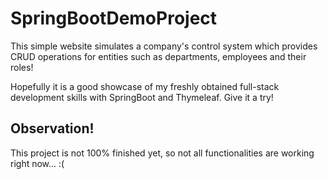 # SpringBootDemoProject

This simple website simulates a company's control system which provides CRUD operations for entities such as departments, employees and their roles!

Hopefully it is a good showcase of my freshly obtained full-stack development skills with SpringBoot and Thymeleaf. Give it a try!

## Observation!

This project is not 100% finished yet, so not all functionalities are working right now... :(
